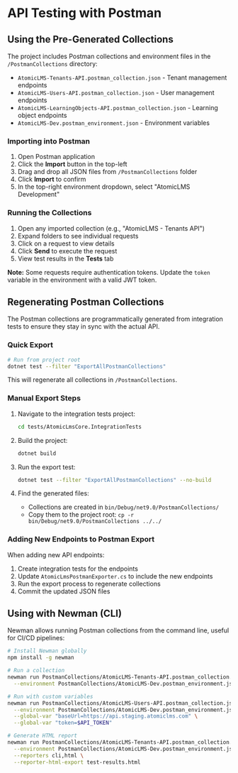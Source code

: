 # API Testing with Postman

## Using the Pre-Generated Collections

The project includes Postman collections and environment files in the `/PostmanCollections` directory:
- `AtomicLMS-Tenants-API.postman_collection.json` - Tenant management endpoints
- `AtomicLMS-Users-API.postman_collection.json` - User management endpoints  
- `AtomicLMS-LearningObjects-API.postman_collection.json` - Learning object endpoints
- `AtomicLMS-Dev.postman_environment.json` - Environment variables

### Importing into Postman

1. Open Postman application
2. Click the **Import** button in the top-left
3. Drag and drop all JSON files from `/PostmanCollections` folder
4. Click **Import** to confirm
5. In the top-right environment dropdown, select "AtomicLMS Development"

### Running the Collections

1. Open any imported collection (e.g., "AtomicLMS - Tenants API")
2. Expand folders to see individual requests
3. Click on a request to view details
4. Click **Send** to execute the request
5. View test results in the **Tests** tab

**Note:** Some requests require authentication tokens. Update the `token` variable in the environment with a valid JWT token.

## Regenerating Postman Collections

The Postman collections are programmatically generated from integration tests to ensure they stay in sync with the actual API.

### Quick Export

```bash
# Run from project root
dotnet test --filter "ExportAllPostmanCollections"
```

This will regenerate all collections in `/PostmanCollections`.

### Manual Export Steps

1. Navigate to the integration tests project:
   ```bash
   cd tests/AtomicLmsCore.IntegrationTests
   ```

2. Build the project:
   ```bash
   dotnet build
   ```

3. Run the export test:
   ```bash
   dotnet test --filter "ExportAllPostmanCollections" --no-build
   ```

4. Find the generated files:
   - Collections are created in `bin/Debug/net9.0/PostmanCollections/`
   - Copy them to the project root: `cp -r bin/Debug/net9.0/PostmanCollections ../../`

### Adding New Endpoints to Postman Export

When adding new API endpoints:

1. Create integration tests for the endpoints
2. Update `AtomicLmsPostmanExporter.cs` to include the new endpoints
3. Run the export process to regenerate collections
4. Commit the updated JSON files

## Using with Newman (CLI)

Newman allows running Postman collections from the command line, useful for CI/CD pipelines:

```bash
# Install Newman globally
npm install -g newman

# Run a collection
newman run PostmanCollections/AtomicLMS-Tenants-API.postman_collection.json \
  --environment PostmanCollections/AtomicLMS-Dev.postman_environment.json

# Run with custom variables
newman run PostmanCollections/AtomicLMS-Users-API.postman_collection.json \
  --environment PostmanCollections/AtomicLMS-Dev.postman_environment.json \
  --global-var "baseUrl=https://api.staging.atomiclms.com" \
  --global-var "token=$API_TOKEN"

# Generate HTML report
newman run PostmanCollections/AtomicLMS-Tenants-API.postman_collection.json \
  --environment PostmanCollections/AtomicLMS-Dev.postman_environment.json \
  --reporters cli,html \
  --reporter-html-export test-results.html
```